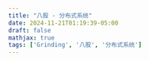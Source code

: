 ```yaml
---
title: "八股 - 分布式系统"
date: 2024-11-21T01:19:39-05:00
draft: false
mathjax: true
tags: ['Grinding', '八股', '分布式系统']
---
```


